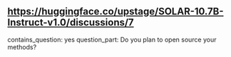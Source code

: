 ## https://huggingface.co/upstage/SOLAR-10.7B-Instruct-v1.0/discussions/7

contains_question: yes
question_part: Do you plan to open source your methods?